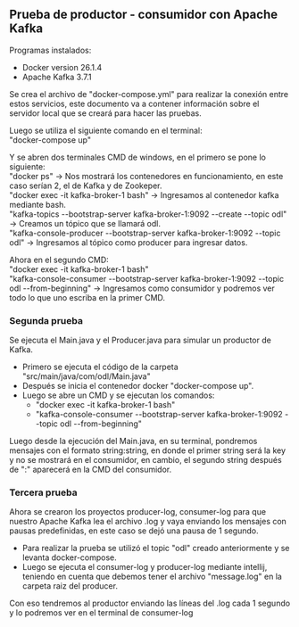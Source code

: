 ## Prueba de productor - consumidor con Apache Kafka

Programas instalados:
- Docker version 26.1.4
- Apache Kafka 3.7.1

Se crea el archivo de "docker-compose.yml" para realizar la conexión entre estos servicios, este documento va a contener información sobre el servidor local que se creará para hacer las pruebas.

Luego se utiliza el siguiente comando en el terminal:<br>
"docker-compose up"

Y se abren dos terminales CMD de windows, en el primero se pone lo siguiente:<br>
"docker ps" -> Nos mostrará los contenedores en funcionamiento, en este caso serían 2, el de Kafka y de Zookeper.<br>
"docker exec -it kafka-broker-1 bash" -> Ingresamos al contenedor kafka mediante bash.<br>
"kafka-topics --bootstrap-server kafka-broker-1:9092 --create --topic odl" -> Creamos un tópico que se llamará odl.<br>
"kafka-console-producer --bootstrap-server kafka-broker-1:9092 --topic odl" -> Ingresamos al tópico como producer para ingresar datos.<br>

Ahora en el segundo CMD:<br>
"docker exec -it kafka-broker-1 bash"<br>
"kafka-console-consumer --bootstrap-server kafka-broker-1:9092 --topic odl --from-beginning" -> Ingresamos como consumidor y podremos ver todo lo que uno escriba en la primer CMD.<br>

### Segunda prueba
Se ejecuta el Main.java y el Producer.java para simular un productor de Kafka.<br>
- Primero se ejecuta el código de la carpeta "src/main/java/com/odl/Main.java"<br>
- Después se inicia el contenedor docker "docker-compose up".
- Luego se abre un CMD y se ejecutan los comandos: 
  - "docker exec -it kafka-broker-1 bash"
  - "kafka-console-consumer --bootstrap-server kafka-broker-1:9092 --topic odl --from-beginning"<br>

Luego desde la ejecución del Main.java, en su terminal, pondremos mensajes con el formato string:string, en donde el primer string será la key y no se mostrará en el consumidor, en cambio, el segundo string después de ":" aparecerá en la CMD del consumidor.

### Tercera prueba
Ahora se crearon los proyectos producer-log, consumer-log para que nuestro Apache Kafka lea el archivo .log y vaya enviando los mensajes con pausas predefinidas, en este caso se dejó una pausa de 1 segundo.
- Para realizar la prueba se utilizó el topic "odl" creado anteriormente y se levanta docker-compose.
- Luego se ejecuta el consumer-log y producer-log mediante intellij, teniendo en cuenta que debemos tener el archivo "message.log" en la carpeta raiz del producer.

Con eso tendremos al productor enviando las líneas del .log cada 1 segundo y lo podremos ver en el terminal de consumer-log